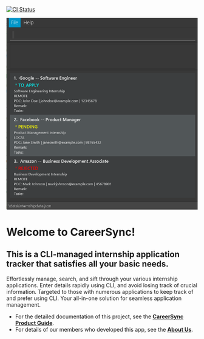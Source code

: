 [![CI Status](https://github.com/AY2324S2-CS2103T-W11-1/tp/actions/workflows/gradle.yml/badge.svg)](https://github.com/se-edu/addressbook-level3/actions)

![Ui](docs/images/Ui.png)

# Welcome to **CareerSync!**
## This is a CLI-managed internship application tracker that satisfies all your basic needs.

Effortlessly manage, search, and sift through your various internship applications. Enter details rapidly using CLI, and
avoid losing track of crucial information. Targeted to those with numerous applications to keep track of and prefer 
using CLI. Your all-in-one solution for seamless application management.

* For the detailed documentation of this project, see the **[CareerSync Product Guide](https://ay2324s2-cs2103t-w11-1.github.io/tp/DeveloperGuide.html)**.
* For details of our members who developed this app, see the **[About Us](https://ay2324s2-cs2103t-w11-1.github.io/tp/AboutUs.html)**.
